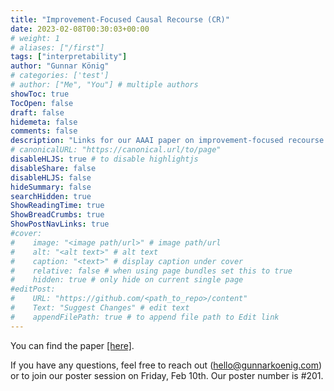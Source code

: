 ```yaml
---
title: "Improvement-Focused Causal Recourse (CR)"
date: 2023-02-08T00:30:03+00:00
# weight: 1
# aliases: ["/first"]
tags: ["interpretability"]
author: "Gunnar König"
# categories: ['test']
# author: ["Me", "You"] # multiple authors
showToc: true
TocOpen: false
draft: false
hidemeta: false
comments: false
description: "Links for our AAAI paper on improvement-focused recourse."
# canonicalURL: "https://canonical.url/to/page"
disableHLJS: true # to disable highlightjs
disableShare: false
disableHLJS: false
hideSummary: false
searchHidden: true
ShowReadingTime: true
ShowBreadCrumbs: true
ShowPostNavLinks: true
#cover:
#    image: "<image path/url>" # image path/url
#    alt: "<alt text>" # alt text
#    caption: "<text>" # display caption under cover
#    relative: false # when using page bundles set this to true
#    hidden: true # only hide on current single page
#editPost:
#    URL: "https://github.com/<path_to_repo>/content"
#    Text: "Suggest Changes" # edit text
#    appendFilePath: true # to append file path to Edit link
---
```


You can find the paper [[here]](https://arxiv.org/abs/2210.15709).

If you have any questions, feel free to reach out (hello@gunnarkoenig.com) or to join our poster session on Friday, Feb 10th. Our poster number is #201.

